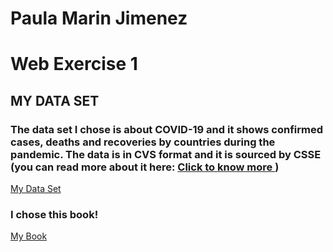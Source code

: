 # Paula Marin Jimenez
# Web Exercise 1
## MY DATA SET
### The data set I chose is about COVID-19 and it shows confirmed cases, deaths and recoveries by countries during the pandemic. The data is in CVS format and it is sourced by CSSE (you can read more about it here: <a href="https://github.com/datasets/covid-19"> Click to know more </a>)
<a href="https://datahub.io/core/covid-19"> My Data Set </a>
### I chose this book!
<a href="https://cran.r-project.org/doc/contrib/Zhao_R_and_data_mining.pdf"> My Book </a>
